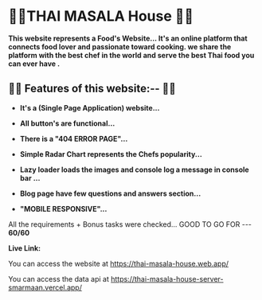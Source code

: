# 🤩🤩**THAI MASALA House** 🤩🤩

**This website represents a Food's  Website... It's an online platform that connects food lover and passionate toward cooking. we share the platform with the best chef in the world and serve the best Thai food you can ever have .**

## 🤔🤔 **Features of this website:--** 🤔🤔

- **It's a (Single Page Application) website...**
- **All button's are functional...**
- **There is a "404 ERROR PAGE"...**
- **Simple Radar Chart represents the Chefs popularity...**
- **Lazy loader loads the images and console log a message in console bar ...**
- **Blog page have few questions and answers section...**

- **"MOBILE RESPONSIVE"...**

All the requirements + Bonus tasks were checked... GOOD TO GO FOR --- **60/60**

**Live Link:**

You can access the website at <https://thai-masala-house.web.app/>

You can access the data api at <https://thai-masala-house-server-smarmaan.vercel.app/>
